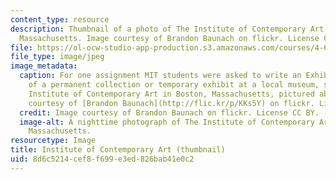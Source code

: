 ```yaml
---
content_type: resource
description: Thumbnail of a photo of The Institute of Contemporary Art in Boston,
  Massachusetts. Image courtesy of Brandon Baunach on flickr. License CC BY.
file: https://ol-ocw-studio-app-production.s3.amazonaws.com/courses/4-661-theory-and-method-in-the-study-of-architecture-and-art-fall-2015/8d6c5214cef8f699e3ed826bab41e0c2_4-661f15-th.jpg
file_type: image/jpeg
image_metadata:
  caption: For one assignment MIT students were asked to write an Exhibition Review
    of a permanent collection or temporary exhibit at a local museum, such as The
    Institute of Contemporary Art in Boston, Massachusetts, pictured above. (Image
    courtesy of [Brandon Baunach](http://flic.kr/p/KKs5Y) on flickr. License CC BY.)
  credit: Image courtesy of Brandon Baunach on flickr. License CC BY.
  image-alt: A nighttime photograph of The Institute of Contemporary Art in Boston,
    Massachusetts.
resourcetype: Image
title: Institute of Contemporary Art (thumbnail)
uid: 8d6c5214-cef8-f699-e3ed-826bab41e0c2
---
```

